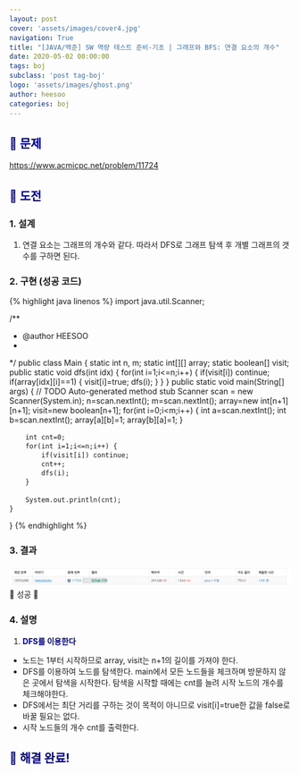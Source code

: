 ```yaml
---
layout: post
cover: 'assets/images/cover4.jpg'
navigation: True
title: "[JAVA/백준] SW 역량 테스트 준비-기초 | 그래프와 BFS: 연결 요소의 개수"
date: 2020-05-02 00:00:00
tags: boj
subclass: 'post tag-boj'
logo: 'assets/images/ghost.png'
author: heesoo
categories: boj
---
```

## <span style="color:navy">👀 문제</span>
<https://www.acmicpc.net/problem/11724>

## <span style="color:navy">👊 도전</span>

### 1. 설계
1. 연결 요소는 그래프의 개수와 같다. 따라서 DFS로 그래프 탐색 후 개별 그래프의 갯수를 구하면 된다.

### 2. 구현 (성공 코드)
{% highlight java linenos %}
import java.util.Scanner;

/**
 * @author HEESOO
 *
 */
public class Main {
	static int n, m;
	static int[][] array;
	static boolean[] visit;
	public static void dfs(int idx) {
		for(int i=1;i<=n;i++) {
			if(visit[i]) continue;
			if(array[idx][i]==1) {
				visit[i]=true;
				dfs(i);
			}
		}
	}
	public static void main(String[] args) {
		// TODO Auto-generated method stub
		Scanner scan = new Scanner(System.in);
		n=scan.nextInt();
		m=scan.nextInt();
		array=new int[n+1][n+1];
		visit=new boolean[n+1];
		for(int i=0;i<m;i++) {
			int a=scan.nextInt();
			int b=scan.nextInt();
			array[a][b]=1;
			array[b][a]=1;
		}
		
		int cnt=0;
		for(int i=1;i<=n;i++) {
			if(visit[i]) continue;
			cnt++;
			dfs(i);
		}
		
		System.out.println(cnt);
	}
}
{% endhighlight %}

### 3. 결과
![실행결과](./assets/images/200502_1.PNG)
🤟 성공 🤟  

### 4. 설명
1. **<span style="color:navy">DFS를 이용한다</span>**
- 노드는 1부터 시작하므로 array, visit는 n+1의 길이를 가져야 한다.
- DFS를 이용하여 노드를 탐색한다. main에서 모든 노드들을 체크하며 방문하지 않은 곳에서 탐색을 시작한다. 탐색을 시작할 때에는 cnt를 늘려 시작 노드의 개수를 체크해야한다.
- DFS에서는 최단 거리를 구하는 것이 목적이 아니므로 visit[i]=true한 값을 false로 바꿀 필요는 없다.
- 시작 노드들의 개수 cnt를 출력한다.

## <span style="color:navy">👏 해결 완료!</span>
